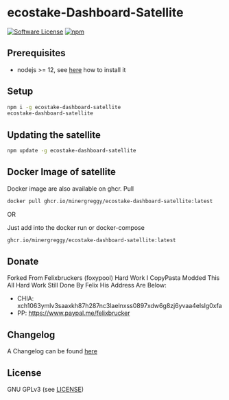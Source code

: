 ecostake-Dashboard-Satellite
======

[![Software License](https://img.shields.io/badge/license-GPL--3.0-brightgreen.svg?style=flat-square)](LICENSE)
[![npm](https://img.shields.io/npm/v/ecostake-dashboard-satellite.svg?style=flat-square)](https://registry.npmjs.org/ecostake-dashboard-satellite)

## Prerequisites

- nodejs >= 12, see [here](https://docs.foxypool.io/general/installing-nodejs/) how to install it

## Setup

```bash
npm i -g ecostake-dashboard-satellite
ecostake-dashboard-satellite
```

## Updating the satellite

```bash
npm update -g ecostake-dashboard-satellite
```

## Docker Image of satellite

Docker image are also available on ghcr.
Pull

```bash
docker pull ghcr.io/minergreggy/ecostake-dashboard-satellite:latest
```

OR

Just add into the docker run or docker-compose

```bash
ghcr.io/minergreggy/ecostake-dashboard-satellite:latest
```

## Donate

Forked From Felixbruckers (foxypool) Hard Work I CopyPasta Modded This All Hard Work Still Done By Felix His Address Are Below:

- CHIA: xch1063ymlv3saaxkh87h287nc3laelnxss0897xdw6g8zj6yvaa4elslg0xfa
- PP: https://www.paypal.me/felixbrucker

## Changelog

A Changelog can be found [here](https://github.com/MinerGreggy/ecostake-dashboard-satellite/blob/master/CHANGELOG.md)

## License

GNU GPLv3 (see [LICENSE](https://github.com/MinerGreggy/ecostake-dashboard-satellite/blob/master/LICENSE))

